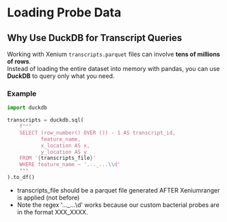 

# Loading Probe Data

## Why Use DuckDB for Transcript Queries

Working with Xenium `transcripts.parquet` files can involve **tens of millions of rows**.  
Instead of loading the entire dataset into memory with pandas, you can use **DuckDB** to query only what you need.

### Example

```python
import duckdb

transcripts = duckdb.sql(
    f"""
    SELECT (row_number() OVER ()) - 1 AS transcript_id,
           feature_name,
           x_location AS x,
           y_location AS y
    FROM '{transcripts_file}'
    WHERE feature_name ~ '..._...\\d'
    """
).to_df()
```
- transcripts_file should be a parquet file generated AFTER Xeniumranger is applied (not before)
- Note the regex '..._...\\d' works because our custom bacterial probes are in the format XXX_XXXX.

